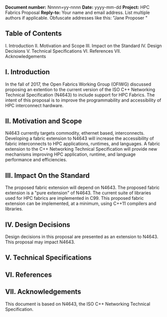 **Document number:**	Nnnnn=yy-nnnn
**Date:**	yyyy-mm-dd
**Project:** HPC Fabrics Proposal
**Reply-to:**	Your name and email address. List multiple authors if applicable. Obfuscate addresses like this: "Jane Proposer <jane at somewhere dot com>"

## Table of Contents

I. Introduction
II. Motivation and Scope
III. Impact on the Standard
IV. Design Decisions
V. Technical Specifications
VI. References
VII. Acknowledgements

## I. Introduction

In the fall of 2017, the Open Fabrics Working Group (OFIWG) discussed proposing an extention to the current version of the ISO C++
Networking Technical Specification (N4643) to include support for HPC Fabrics. The intent of this proposal is to improve the
programmability and accessibility of HPC interconnect hardware.

## II. Motivation and Scope

N4643 currently targets commodity, ethernet based, interconnects. Developing a fabric extension to N4643 will increase the accessibility
of fabric interconnects to HPC applications, runtimes, and languages. A fabric extension to the C++ Networking Technical Specification
will provide new mechanisms improving HPC application, runtime, and language performance and efficiencies.

## III. Impact On the Standard

The proposed fabric extension will depend on N4643. The proposed fabric extension is a "pure extension" of N4643. The current suite of
libraries used for HPC fabrics are implemented in C99. This proposed fabric extension can be implemented, at a minimum, using C++11
compilers and libraries.

## IV. Design Decisions

Design decisions in this proposal are presented as an extension to N4643. This proposal may impact N4643.

## V. Technical Specifications

## VI. References

## VII. Acknowledgements

This document is based on N4643, the ISO C++ Networking Technical Specification.

